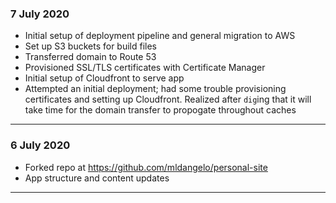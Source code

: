 ### 7 July 2020

- Initial setup of deployment pipeline and general migration to AWS
- Set up S3 buckets for build files
- Transferred domain to Route 53
- Provisioned SSL/TLS certificates with Certificate Manager
- Initial setup of Cloudfront to serve app
- Attempted an initial deployment; had some trouble provisioning certificates and setting up Cloudfront. Realized after `dig`ing that it will take time for the domain transfer to propogate throughout caches

---

### 6 July 2020

- Forked repo at https://github.com/mldangelo/personal-site
- App structure and content updates

---
